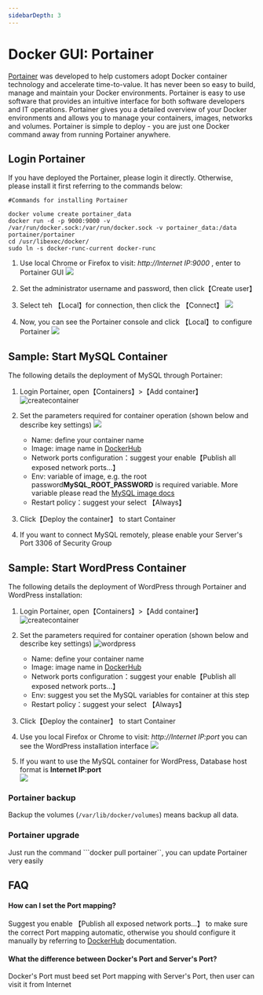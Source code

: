 ```yaml
---
sidebarDepth: 3
---
```

# Docker GUI: Portainer

[Portainer](https://www.portainer.io) was developed to help customers adopt Docker container technology and accelerate time-to-value. It has never been so easy to build, manage and maintain your Docker environments. Portainer is easy to use software that provides an intuitive interface for both software developers and IT operations. Portainer gives you a detailed overview of your Docker environments and allows you to manage your containers, images, networks and volumes. Portainer is simple to deploy - you are just one Docker command away from running Portainer anywhere.

## Login Portainer

If you have deployed the Portainer, please login it directly. Otherwise, please install it first referring to the commands below:

~~~
#Commands for installing Portainer

docker volume create portainer_data
docker run -d -p 9000:9000 -v /var/run/docker.sock:/var/run/docker.sock -v portainer_data:/data portainer/portainer
cd /usr/libexec/docker/
sudo ln -s docker-runc-current docker-runc
~~~

1. Use local Chrome or Firefox to visit: *http://Internet IP:9000* , enter to Portainer GUI
   ![](http://libs.websoft9.com/Websoft9/DocsPicture/zh/docker/portainer/portainer-login-websoft9.png)

2. Set the administrator username and password, then click【Create user】

3. Select teh 【Local】for connection, then click the 【Connect】
   ![](http://libs.websoft9.com/Websoft9/DocsPicture/zh/docker/portainer/portainer-loginconnect-websoft9.png)

4. Now, you can see the Portainer console and click 【Local】to configure Portainer
   ![](http://libs.websoft9.com/Websoft9/DocsPicture/zh/docker/portainer/portainer-bkselect-websoft9.png)


## Sample: Start MySQL Container

The following details the deployment of MySQL through Portainer:

1. Login Portainer, open【Containers】>【Add container】
    ![createcontainer](http://libs.websoft9.com/Websoft9/DocsPicture/zh/potainer/portainer-addcontainer-websoft9.png)

2. Set the parameters required for container operation (shown below and describe key settings)
   ![](http://libs.websoft9.com/Websoft9/DocsPicture/zh/potainer/portainer-mysql-websoft9.png)

   * Name: define your container name
   * Image: image name in [DockerHub](https://hub.docker.com/)
   * Network ports configuration：suggest your enable【Publish all exposed network ports...】
   * Env: variable of image, e.g. the root password**MySQL_ROOT_PASSWORD** is required variable. More variable please read the [ MySQL image docs](https://hub.docker.com/_/mysql)
   * Restart policy：suggest your select 【Always】

3. Click【Deploy the container】 to start Container
    
4. If you want to connect MySQL remotely, please enable your Server's Port 3306 of Security Group

## Sample: Start WordPress Container

The following details the deployment of WordPress through Portainer and WordPress installation:

1. Login Portainer, open【Containers】>【Add container】
   ![createcontainer](http://libs.websoft9.com/Websoft9/DocsPicture/zh/potainer/portainer-addcontainer-websoft9.png)

2. Set the parameters required for container operation (shown below and describe key settings) 
   ![wordpress](http://libs.websoft9.com/Websoft9/DocsPicture/zh/potainer/portainer-wordpress-websoft9.png)

   * Name: define your container name
   * Image: image name in [DockerHub](https://hub.docker.com/)
   * Network ports configuration：suggest your enable【Publish all exposed network ports...】
   * Env: suggest you set the MySQL variables for container at this step
   * Restart policy：suggest your select 【Always】

3. Click【Deploy the container】 to start Container
    
4. Use you local Firefox or Chrome to visit: *http://Internet IP:port* you can see the WordPress installation interface
    ![](http://libs.websoft9.com/Websoft9/DocsPicture/zh/potainer/portainer-startinstall-1-websoft9.png)

5. If you want to use the MySQL container for WordPress, Database host format is **Internet IP:port**  
    ![](http://libs.websoft9.com/Websoft9/DocsPicture/zh/docker/portainer/wp04.png)

### Portainer backup

Backup the volumes (```/var/lib/docker/volumes```) means backup all data.

### Portainer upgrade

Just run the command ```docker pull portainer``, you can update Portainer very easily

## FAQ

#### How can I set the Port mapping?

Suggest you enable 【Publish all exposed network ports...】 to make sure the correct Port mapping automatic, otherwise you should configure it manually by referring to  [DockerHub](https://hub.docker.com/) documentation.

#### What the difference between Docker's Port and Server's Port?

Docker's Port must beed set Port mapping with Server's Port, then user can visit it from Internet